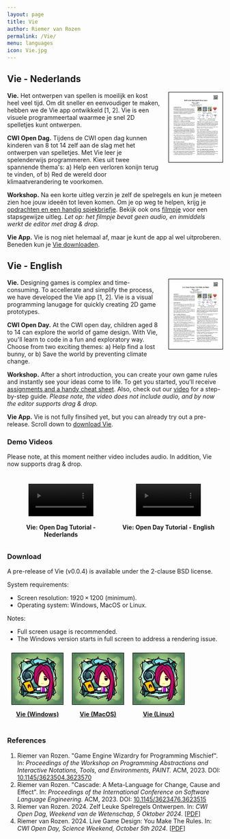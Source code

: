 ```yaml
---
layout: page
title: Vie
author: Riemer van Rozen
permalink: /Vie/
menu: languages
icon: Vie.jpg
---
```

## Vie - Nederlands

<div style="text-align: center; font-weight: bold; float: right; padding-left: 20px; padding-bottom: 20px; width: 25%;">
<a href="/assets/CWI_Open_Dag_2024_Opdrachten.pdf">
<img src="/assets/CWI_Open_Dag_2024_Opdrachten.jpg" style="border: 1px solid black;">
</a>
</div>

**Vie.**
Het ontwerpen van spellen is moeilijk en kost heel veel tijd. Om dit sneller en eenvoudiger te maken, hebben we de Vie app ontwikkeld [1, 2]. Vie is een visuele programmeertaal waarmee je snel 2D spelletjes kunt ontwerpen.

**CWI Open Dag.**
Tijdens de CWI open dag kunnen kinderen van 8 tot 14 zelf aan de slag met het ontwerpen van spelletjes. Met Vie leer je spelenderwijs programmeren. Kies uit twee spannende thema's: 
a) Help een verloren konijn terug te vinden, of 
b) Red de wereld door klimaatverandering te voorkomen.

**Workshop.**
Na een korte uitleg verzin je zelf de spelregels en kun je meteen zien hoe jouw ideeën tot leven komen. Om je op weg te helpen, krijg je [opdrachten en een handig spiekbriefje](/assets/CWI_Open_Dag_2024_Opdrachten.pdf). Bekijk ook ons [filmpje](#demo) voor een stapsgewijze uitleg. *Let op: het filmpje bevat geen audio, en inmiddels werkt de editor met drag & drop.*

**Vie App.** Vie is nog niet helemaal af, maar je kunt de app al wel uitproberen. Beneden kun je [Vie downloaden](#download).

## Vie - English

<div style="text-align: center; font-weight: bold; float: right; padding-left: 20px; padding-bottom: 20px; width: 25%;">
<a href="/assets/CWI_Open_Day_2024_Assignments.pdf">
<img src="/assets/CWI_Open_Day_2024_Assignments.jpg" style="border: 1px solid black;">
</a>
</div>

**Vie.** Designing games is complex and time-consuming. To accellerate and simplify the process, we have developed the Vie app [1, 2]. Vie is a visual programming lanugage for quickly creating 2D game prototypes.

**CWI Open Day.** 
At the CWI open day, children aged 8 to 14 can explore the world of game design.
With Vie, you'll learn to code in a fun and exploratory way. Choose from two exciting themes:
a) Help find a lost bunny, or
b) Save the world by preventing climate change.

**Workshop.** After a short introduction, you can create your own game rules and instantly see your ideas come to life. To get you started, you’ll receive 
[assignments and a handy cheat sheet](/assets/CWI_Open_Dag_2024_Assignments.pdf).
Also, check out our [video](#demo) for a step-by-step guide. *Please note, the video does not include audio, and by now the editor supports drag & drop.*

**Vie App.** Vie is not fully finsihed yet, but you can already try out a pre-release. Scroll down to [download Vie](#download).

### <a name="demo"></a>Demo Videos
Please note, at this moment neither video includes audio. 
In addition, Vie now supports drag & drop.

<div style="display:flex; width: 100%; overflow: hidden;">
<div style="float: left; width: 50%; text-align: center; font-weight: bold; padding: 10px;">
<figure class="video_container">
  <video controls="true" allowfullscreen="true" width="100%">
    <source src="/assets/Vie_demo_NL_subtitles.mp4">
  </video>
</figure>
<div>Vie: Open Dag Tutorial - Nederlands</div>
</div>

<div style="float: right; width: 50%; text-align: center; font-weight: bold;  padding: 10px;">
<figure class="video_container">
  <video controls="true" allowfullscreen="true" width="100%">
    <source src="/assets/Vie_demo_EN_subtitles.mp4">
  </video>
</figure>
<div>Vie: Open Day Tutorial - English</div>
</div>
</div>

### <a name="download"></a>Download
A pre-release of Vie (v0.0.4) is available under the 2-clause BSD license.

System requirements:
* Screen resolution: 1920 × 1200 (minimum).
* Operating system: Windows, MacOS or Linux.

Notes:
* Full screen usage is recommended.
* The Windows version starts in full screen to address a rendering issue.

<div style="display:flex; width: 100%; overflow: hidden;">
<div style="text-align: center; font-weight: bold; float:left; padding: 10px;">
<a href="/assets/Vie/Vie_Win_v004.zip">
<img src="/assets/Vie.jpg" style="max-width: 120px; border: 1px solid black;">
<div style="padding: 10px;">Vie (Windows)</div>
</a>
</div>

<div style="text-align: center; font-weight: bold; float:left; padding: 10px;">
<a href="/assets/Vie/Vie_Mac_v004.dmg">
  <img src="/assets/Vie.jpg" style="max-width: 120px; border: 1px solid black;">
  <div style="padding: 10px;">Vie (MacOS)</div>
</a>
</div>

<div style="text-align: center; font-weight: bold; float:left; padding: 10px;">
<a href="/assets/Vie/Vie_Linux_v004.zip">
  <img src="/assets/Vie.jpg" style="max-width: 120px; border: 1px solid black;">
  <div style="padding: 10px;">Vie (Linux)</div>
</a>
</div>
</div>

### References
1. Riemer van Rozen. "Game Engine Wizardry for Programming Mischief". In: *Proceedings of the Workshop on Programming Abstractions and Interactive Notations, Tools, and Environments, PAINT.* ACM, 2023. DOI: [10.1145/3623504.3623570](https://doi.org/10.1145/3623504.3623570)
2. Riemer van Rozen. "Cascade: A Meta-Language for Change, Cause and Effect". In: *Proceedings of the International Conference on Software Language Engineering.* ACM, 2023. DOI: [10.1145/3623476.3623515](https://doi.org/10.1145/3623476.3623515)
3. Riemer van Rozen. 2024. Zelf Leuke Spelregels Ontwerpen. In: *CWI Open Dag,
Weekend van de Wetenschap, 5 Oktober 2024*. [[PDF](/assets/CWI_Open_Dag_2024_Opdrachten.pdf)]
4. Riemer van Rozen. 2024. Live Game Design: You Make The Rules. In: *CWI Open Day,
Science Weekend, October 5th 2024*. [[PDF](/assets/CWI_Open_Day_2024_Assignments.pdf)]